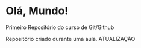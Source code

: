# Olá, Mundo!
 Primeiro Repositório do curso de Git/Github

Repositório criado durante uma aula.
 ATUALIZAÇÃO
